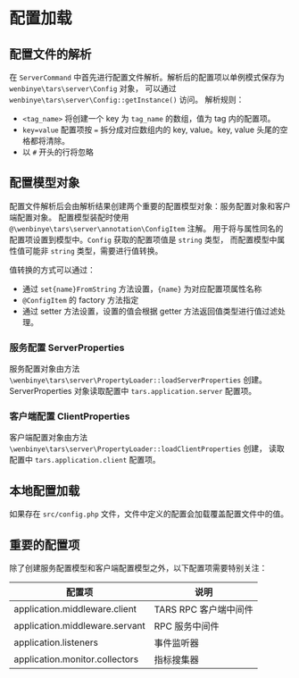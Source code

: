 # 配置加载

## 配置文件的解析

在 `ServerCommand` 中首先进行配置文件解析。解析后的配置项以单例模式保存为 `wenbinye\tars\server\Config` 对象，
可以通过 `wenbinye\tars\server\Config::getInstance()` 访问。
解析规则：
- `<tag_name>` 将创建一个 key 为 `tag_name` 的数组，值为 tag 内的配置项。
- `key=value` 配置项按 `=` 拆分成对应数组内的 key, value。key, value 头尾的空格都将清除。
- 以 `#` 开头的行将忽略

## 配置模型对象

配置文件解析后会由解析结果创建两个重要的配置模型对象：服务配置对象和客户端配置对象。
配置模型装配时使用 `@\wenbinye\tars\server\annotation\ConfigItem` 注解。
用于将与属性同名的配置项设置到模型中。`Config` 获取的配置项值是 `string` 类型，
而配置模型中属性值可能非 `string` 类型，需要进行值转换。

值转换的方式可以通过：

- 通过 `set{name}FromString` 方法设置，`{name}` 为对应配置项属性名称
- `@ConfigItem` 的 factory 方法指定
- 通过 setter 方法设置，设置的值会根据 getter 方法返回值类型进行值过滤处理。

### 服务配置 ServerProperties

服务配置对象由方法 `\wenbinye\tars\server\PropertyLoader::loadServerProperties` 创建。
ServerProperties 对象读取配置中 `tars.application.server` 配置项。

### 客户端配置 ClientProperties

客户端配置对象由方法 `\wenbinye\tars\server\PropertyLoader::loadClientProperties` 创建，
读取配置中 `tars.application.client` 配置项。

## 本地配置加载

如果存在 `src/config.php` 文件，文件中定义的配置会加载覆盖配置文件中的值。

## 重要的配置项

除了创建服务配置模型和客户端配置模型之外，以下配置项需要特别关注：

| 配置项                         | 说明                  |
|--------------------------------|-----------------------|
| application.middleware.client  | TARS RPC 客户端中间件 |
| application.middleware.servant | RPC 服务中间件        |
| application.listeners          | 事件监听器            |
| application.monitor.collectors | 指标搜集器            |
